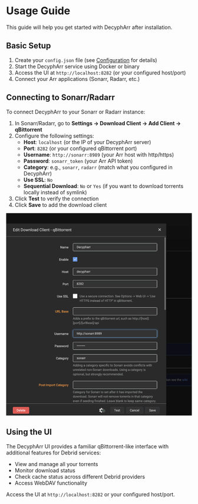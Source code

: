 # Usage Guide

This guide will help you get started with DecyphArr after installation.

## Basic Setup

1. Create your `config.json` file (see [Configuration](configuration/index.md) for details)
2. Start the DecyphArr service using Docker or binary
3. Access the UI at `http://localhost:8282` (or your configured host/port)
4. Connect your Arr applications (Sonarr, Radarr, etc.)

## Connecting to Sonarr/Radarr

To connect DecyphArr to your Sonarr or Radarr instance:

1. In Sonarr/Radarr, go to **Settings → Download Client → Add Client → qBittorrent**
2. Configure the following settings:
   - **Host**: `localhost` (or the IP of your DecyphArr server)
   - **Port**: `8282` (or your configured qBittorrent port)
   - **Username**: `http://sonarr:8989` (your Arr host with http/https)
   - **Password**: `sonarr_token` (your Arr API token)
   - **Category**: e.g., `sonarr`, `radarr` (match what you configured in DecyphArr)
   - **Use SSL**: `No`
   - **Sequential Download**: `No` or `Yes` (if you want to download torrents locally instead of symlink)
3. Click **Test** to verify the connection
4. Click **Save** to add the download client

![Sonarr/Radarr Setup](images/sonarr-setup.png)

## Using the UI

The DecyphArr UI provides a familiar qBittorrent-like interface with additional features for Debrid services:

- View and manage all your torrents
- Monitor download status
- Check cache status across different Debrid providers
- Access WebDAV functionality

Access the UI at `http://localhost:8282` or your configured host/port.